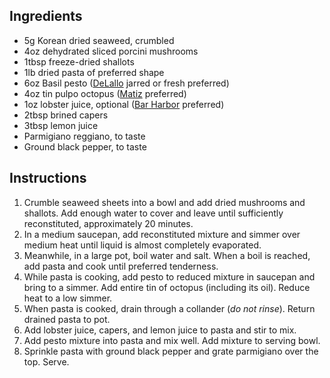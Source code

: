 ## Ingredients

- 5g Korean dried seaweed, crumbled
- 4oz dehydrated sliced porcini mushrooms
- 1tbsp freeze-dried shallots
- 1lb dried pasta of preferred shape
- 6oz Basil pesto ([DeLallo](https://www.amazon.com/Delallo-Simply-Pesto-Traditional-Basil/dp/B017KYJ5P4) jarred or fresh preferred)
- 4oz tin pulpo octopus ([Matiz](https://www.amazon.com/Matiz-Gallego-Pulpo-Octopus-Olive/dp/B000N3DPME) preferred)
- 1oz lobster juice, optional ([Bar Harbor](https://www.amazon.com/Bar-Harbor-Juice-Maine-Lobster/dp/B00L4A6IEW/) preferred)
- 2tbsp brined capers
- 3tbsp lemon juice
- Parmigiano reggiano, to taste
- Ground black pepper, to taste

## Instructions

1. Crumble seaweed sheets into a bowl and add dried mushrooms and shallots. Add enough water to cover and leave until sufficiently reconstituted, approximately 20 minutes.
2. In a medium saucepan, add reconstituted mixture and simmer over medium heat until liquid is almost completely evaporated.
3. Meanwhile, in a large pot, boil water and salt. When a boil is reached, add pasta and cook until preferred tenderness.
4. While pasta is cooking, add pesto to reduced mixture in saucepan and bring to a simmer. Add entire tin of octopus (including its oil). Reduce heat to a low simmer.
5. When pasta is cooked, drain through a collander (*do not rinse*). Return drained pasta to pot.
6. Add lobster juice, capers, and lemon juice to pasta and stir to mix.
7. Add pesto mixture into pasta and mix well. Add mixture to serving bowl.
8. Sprinkle pasta with ground black pepper and grate parmigiano over the top. Serve.